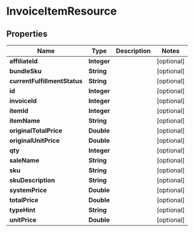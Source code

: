 
# InvoiceItemResource

## Properties
Name | Type | Description | Notes
------------ | ------------- | ------------- | -------------
**affiliateId** | **Integer** |  |  [optional]
**bundleSku** | **String** |  |  [optional]
**currentFulfillmentStatus** | **String** |  |  [optional]
**id** | **Integer** |  |  [optional]
**invoiceId** | **Integer** |  |  [optional]
**itemId** | **Integer** |  |  [optional]
**itemName** | **String** |  |  [optional]
**originalTotalPrice** | **Double** |  |  [optional]
**originalUnitPrice** | **Double** |  |  [optional]
**qty** | **Integer** |  |  [optional]
**saleName** | **String** |  |  [optional]
**sku** | **String** |  |  [optional]
**skuDescription** | **String** |  |  [optional]
**systemPrice** | **Double** |  |  [optional]
**totalPrice** | **Double** |  |  [optional]
**typeHint** | **String** |  |  [optional]
**unitPrice** | **Double** |  |  [optional]



